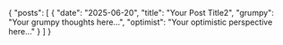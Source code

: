 {
  "posts": [
    {
      "date": "2025-06-20",
      "title": "Your Post Title2",
      "grumpy": "Your grumpy thoughts here...",
      "optimist": "Your optimistic perspective here..."
    }
  ]
}
